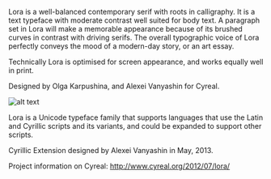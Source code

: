 Lora is a well-balanced contemporary serif with roots in calligraphy. It is a text typeface with moderate contrast well suited for body text.
A paragraph set in Lora will make a memorable appearance because of its brushed curves in contrast with driving serifs. The overall typographic voice of Lora perfectly conveys the mood of a modern-day story, or an art essay.

Technically Lora is optimised for screen appearance, and works equally well in print.

Designed by Olga Karpushina, and Alexei Vanyashin for Cyreal.

![alt text](https://github.com/cyrealtype/Lora-Cyrillic/blob/master/lora-promo.png "Lora Font by Cyreal")

Lora is a Unicode typeface family that supports 
languages that use the Latin and Cyrillic scripts and its variants, and 
could be expanded to support other scripts.

Cyrillic Extension designed by Alexei Vanyashin in May, 2013.

Project information on Cyreal:
http://www.cyreal.org/2012/07/lora/
